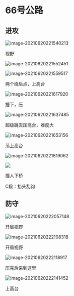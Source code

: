 # 66号公路

## 进攻

![image-20210620221540213](http://lvshuhuai.cn/image-20210620221540213.png)

视野

![image-20210620221552451](http://lvshuhuai.cn/image-20210620221552451.png)

![image-20210620221559517](http://lvshuhuai.cn/image-20210620221559517.png)

两个绕后点，上高台

![image-20210620221617920](http://lvshuhuai.cn/image-20210620221617920.png)

撞下，压

![image-20210620221637485](http://lvshuhuai.cn/image-20210620221637485.png)

超级跳去压高台，难度大

![image-20210620221653156](http://lvshuhuai.cn/image-20210620221653156.png)

荡上高台

![image-20210620221819062](http://lvshuhuai.cn/image-20210620221819062.png)

![](http://lvshuhuai.cn/image-20210620221819062.png)

撞人下桥



C段：抬头乱钩

## 防守

![image-20210620222057148](http://lvshuhuai.cn/image-20210620222057148.png)

开局视野

![image-20210620222108318](http://lvshuhuai.cn/image-20210620222108318.png)

开局视野

![image-20210620222118917](http://lvshuhuai.cn/image-20210620222118917.png)

压完后来到这里

![image-20210620222141452](http://lvshuhuai.cn/image-20210620222141452.png)

上高台